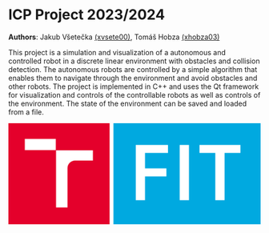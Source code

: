 # ICP Project 2023/2024
**Authors**: Jakub Všetečka [(xvsete00)](mailto:xvsete00@vutbr.cz), Tomáš Hobza [(xhobza03)](xhobza03@vutbr.cz)

This project is a simulation and visualization of a autonomous and controlled robot in a discrete linear environment with obstacles and collision detection. The autonomous robots are controlled by a simple algorithm that enables them to navigate through the environment and avoid obstacles and other robots. The project is implemented in C++ and uses the Qt framework for visualization and controls of the controllable robots as well as controls of the environment. The state of the environment can be saved and loaded from a file.

![fit logo](fit_logo.png)
